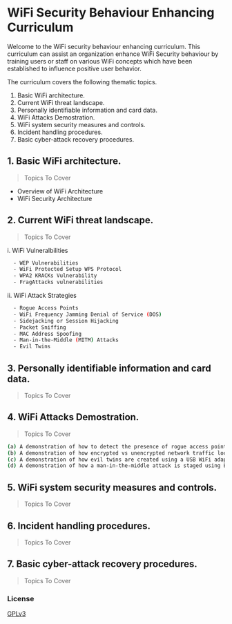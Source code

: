 # WiFi Security Behaviour Enhancing Curriculum

Welcome to the WiFi security behaviour enhancing curriculum. This curriculum can assist an organization enhance WiFi Security behaviour by training users or staff on various WiFi concepts which have been established to influence positive user behavior.

The curriculum covers the following thematic topics.

1. Basic WiFi architecture.
2. Current WiFi threat landscape.
3. Personally identifiable information and card data.
4. WiFi Attacks Demostration.
5. WiFi system security measures and controls.
6. Incident handling procedures.
7. Basic cyber-attack recovery procedures.


## 1. Basic WiFi architecture.
> Topics To Cover
- Overview of WiFi Architecture
- WiFi Security Architecture
  
## 2. Current WiFi threat landscape.
> Topics To Cover

i. WiFi Vulneralbilities
```sh
  - WEP Vulnerabilities
  - WiFi Protected Setup WPS Protocol
  - WPA2 KRACKs Vulnerability
  - FragAttacks vulnerabilities
 ``` 
ii. WiFi Attack Strategies
```sh
  - Rogue Access Points
  - WiFi Frequency Jamming Denial of Service (DOS)
  - Sidejacking or Session Hijacking
  - Packet Sniffing
  - MAC Address Spoofing
  - Man-in-the-Middle (MITM) Attacks
  - Evil Twins
 ``` 
## 3. Personally identifiable information and card data.
> Topics To Cover

## 4. WiFi Attacks Demostration.
> Topics To Cover
```sh
(a) A demonstration of how to detect the presence of rogue access points using a WiFi analyzer.
(b) A demonstration of how encrypted vs unencrypted network traffic looks like during transmission using Wireshark.
(c) A demonstration of how evil twins are created using a USB WiFi adapter or WiFi Pineapple kit.
(d) A demonstration of how a man-in-the-middle attack is staged using Burp Suite application.
``` 
## 5. WiFi system security measures and controls.
> Topics To Cover

## 6. Incident handling procedures.
> Topics To Cover

## 7. Basic cyber-attack recovery procedures.
> Topics To Cover

### License
[GPLv3](https://www.gnu.org/licenses/gpl-3.0.en.html)
